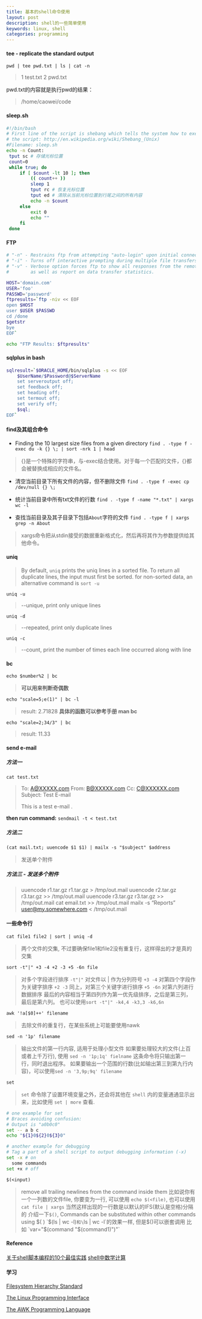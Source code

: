 ```yaml
---
title: 基本的shell命令使用
layout: post
description: shell的一些简单使用
keywords: linux, shell
categories: programming
---
```


####  tee - replicate the standard output

```
pwd | tee pwd.txt | ls | cat -n
```
>1  test.txt
>2  pwd.txt
 
pwd.txt的内容就是执行pwd的结果：
>/home/caowei/code

#### sleep.sh
``` bash
#!/bin/bash
# First line of the script is shebang which tells the system how to execute
# the script: http://en.wikipedia.org/wiki/Shebang_(Unix)
#Filename: sleep.sh
echo -n Count:
 tput sc # 存储光标位置
 count=0
 while true; do
     if [ $count -lt 10 ]; then
         (( count++ ))
         sleep 1
         tput rc # 恢复光标位置
         tput ed # 清除从当前光标位置到行尾之间的所有内容
         echo -n $count
     else
         exit 0
         echo ""
     fi
 done
```

#### FTP

``` bash
# "-n" - Restrains ftp from attempting "auto-login" upon initial connection.
# "-i" - Turns off interactive prompting during multiple file transfers.
# "-v" - Verbose option forces ftp to show all responses from the remote server,
#        as well as report on data transfer statistics.

HOST='domain.com'
USER='foo'
PASSWD='password'
ftpresults=`ftp -niv << EOF
open $HOST
user $USER $PASSWD
cd /done
$getstr
bye
EOF`

echo "FTP Results: $ftpresults"
```

#### sqlplus in bash

``` bash
sqlresult=`$ORACLE_HOME/bin/sqlplus -s << EOF
    $UserName/$Password@$ServerName
    set serveroutput off;
    set feedback off;
    set heading off;
    set termout off;
    set verify off;
    $sql;
EOF`
```

#### find及其组合命令
- Finding the 10 largest size files from a given directory
`find . -type f -exec du -k {} \; | sort -nrk 1 | head`
>{}是一个特殊的字符串，与-exec结合使用。对于每一个匹配的文件，{}都会被替换成相应的文件名。

- 清空当前目录下所有文件的内容，但不删除文件
`find . -type f -exec cp /dev/null {} \;`

- 统计当前目录中所有txt文件的行数
`find . -type f -name "*.txt" | xargs wc -l`

- 查找当前目录及其子目录下包括`About`字符的文件
`find . -type f | xargs grep -n About`
>xargs命令把从stdin接受的数据重新格式化，然后再将其作为参数提供给其他命令。

#### uniq
>By default, `uniq` prints the uniq lines in a sorted file. To return all duplicate lines, the input must first be sorted. for non-sorted data, an alternative command is `sort -u`

`uniq -u`
>--unique, print only unique lines

`uniq -d`
>--repeated, print only duplicate lines

`uniq -c`
>--count, print the number of times each line occurred along with line

#### bc
`echo $number%2 | bc`
>**可以用来判断奇偶数**

`echo "scale=5;e(1)" | bc -l`
>result: 2.71828
>**具体的函数可以参考手册 man bc**

`echo "scale=2;34/3" | bc`
>result: 11.33

#### send e-mail
##### 方法一
`cat test.txt`
> To: A@XXXXX.com
From: B@XXXXX.com
Cc: C@XXXXXX.com
Subject: Test E-mail
>
>This is a test e-mail
.

**then run command:**
`sendmail -t < test.txt`

##### 方法二
`(cat mail.txt; uuencode $1 $1) | mailx -s "$subject" $address`
>发送单个附件

##### 方法三 - 发送多个附件
>uuencode r1.tar.gz r1.tar.gz > /tmp/out.mail
 uuencode r2.tar.gz r3.tar.gz >> /tmp/out.mail
uuencode r3.tar.gz r3.tar.gz >> /tmp/out.mail
cat email.txt >> /tmp/out.mail
mailx -s “Reports” user@my.somewhere.com < /tmp/out.mail

#### 一些命令行
`cat file1 file2 | sort | uniq -d`
>两个文件的交集, 不过要确保file1和file2没有重复行，这样得出的才是真的交集

`sort -t"|" +3 -4 +2 -3 +5 -6n file `
>对多个字段进行排序
`-t"|"` 对文件以 | 作为分列符号
`+3 -4` 对第四个字段作为关键字排序
`+2 -3` 同上，对第三个关键字进行排序
`+5 -6n` 对第六列进行数据排序
最后的内容相当于第四列作为第一优先级排序，之后是第三列，最后是第六列。
也可以使用`sort -t"|" -k4,4 -k3,3 -k6,6n`

`awk '!a[$0]++' filename`
>去除文件的重复行，在某些系统上可能要使用nawk

`sed -n '1p' filename`
>输出文件的第一行内容, 适用于处理小型文件
>如果要处理较大的文件(上百或者上千万行), 使用 `sed -n '1p;1q' fielname`
>这条命令将只输出第一行，同时退出程序。
>如果要输出一个范围的行数(比如输出第三到第九行内容)，可以使用`sed -n '3,9p;9q' filename`

`set`
>`set` 命令除了设置环境变量之外，还会将其他在 `shell` 内的变量通通显示出来，比如使用 `set | more` 查看.

``` bash
# one example for set
# Braces avoiding confusion:
# Output is "a0b0c0"
set -- a b c
echo "${1}0${2}0${3}0"

# another example for debugging
# Tag a part of a shell script to output debugging information (-x)
set -x # on
  some commands
set +x # off
```

`$(<input)`
>remove all trailing newlines from the command inside them
>比如说你有一个一列数的文件file, 你要变为一行, 可以使用 `echo $(<file)`, 也可以使用 `cat file | xargs`
>当然这样出现的一行数是以默认的IFS(默认是空格)分隔的
>介绍一下`$()`, Commands can be substituted within other commands using $( )
>`$(ls | wc -l)`和\`ls | wc -l\`的效果一样, 但是$()可以嵌套调用
>比如 `var="$(command "$(command1)")"`

#### Reference
[关于shell脚本编程的10个最佳实践](http://blog.jobbole.com/16604/)
[shell中数学计算](http://www.cnblogs.com/shapherd/archive/2012/12/21/2827733.html)

#### 学习
[Filesystem Hierarchy Standard](http://www.pathname.com/fhs/)

[The Linux Programming Interface](http://man7.org/tlpi/)

[The AWK Programming Language](http://plan9.bell-labs.com/cm/cs/awkbook/)
